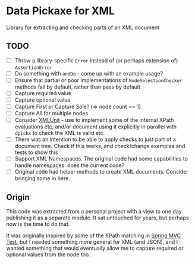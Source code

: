 Data Pickaxe for XML
====================

Library for extracting and checking parts of an XML document


TODO
----

- [ ] Throw a library-specific `Error` instead of (or perhaps extension of)
      `AssertionError`
- [ ] Do something with `andDo` - come up with an example usage?
- [ ] Ensure that partial or poor implementations of `NodeSelectionChecker`
      methods fail by default, rather than pass by default
- [ ] Capture required value
- [ ] Capture optional value
- [ ] Capture First or Capture Sole? (=> node count == 1)
- [ ] Capture All for multiple nodes
- [ ] Consider
      [XMLUnit](http://www.xmlunit.org/) - use to implement some of the internal
      XPath evaluations etc, and/or document using it explicitly in parallel
      with `dpickx` to check the XML is valid etc.
- [ ] There was an intention to be able to apply checks to just part of a
      document tree. Check if this works, and check/change examples and tests
      to show this
- [ ] Support XML Namespaces. The original code had some capabilities to handle
      namespaces: does the current code?
- [ ] Original code had helper methods to create XML documents. Consider
      bringing some in here. 

Origin
------

This code was extracted from a personal project with a view to one day
publishing it as a separate module. It sat untouched for years, but perhaps
now is the time to do that.

It was originally inspired by some of the XPath matching in
[Spring MVC Test](https://github.com/spring-projects/spring-framework/tree/master/spring-test),
but I needed something more general for XML (and JSON), and I wanted
something that would eventually allow me to capture required or optional
values from the node too.
